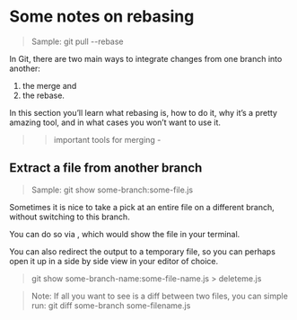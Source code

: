 # Some notes on rebasing

> Sample: git pull --rebase

In Git, there are two main ways to integrate changes from one branch into another: 
1. the merge and 
2. the rebase.

In this section you’ll learn what rebasing is, how to do it, why it’s a pretty amazing tool, and in what cases you won’t want to use it.


>> important tools for merging - <MELD>

## Extract a file from another branch


> Sample: git show some-branch:some-file.js

Sometimes it is nice to take a pick at an entire file on a different branch, without switching to this branch.

You can do so via <git show some-branch-name:some-file-name.js>, which would show the file in your terminal.

You can also redirect the output to a temporary file, so you can perhaps open it up in a side by side view in your editor of choice.

> git show some-branch-name:some-file-name.js > deleteme.js

> Note: If all you want to see is a diff between two files, you can simple run:
git diff some-branch some-filename.js